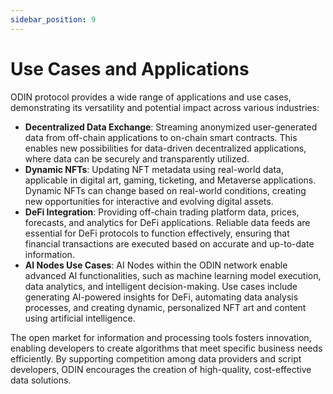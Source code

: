 ```yaml
---
sidebar_position: 9
---
```


# Use Cases and Applications

ODIN protocol provides a wide range of applications and use cases, demonstrating its versatility and potential impact across various industries:

- **Decentralized Data Exchange**: Streaming anonymized user-generated data from off-chain applications to on-chain smart contracts. This enables new possibilities for data-driven decentralized applications, where data can be securely and transparently utilized.
- **Dynamic NFTs**: Updating NFT metadata using real-world data, applicable in digital art, gaming, ticketing, and Metaverse applications. Dynamic NFTs can change based on real-world conditions, creating new opportunities for interactive and evolving digital assets.
- **DeFi Integration**: Providing off-chain trading platform data, prices, forecasts, and analytics for DeFi applications. Reliable data feeds are essential for DeFi protocols to function effectively, ensuring that financial transactions are executed based on accurate and up-to-date information.
- **AI Nodes Use Cases**: AI Nodes within the ODIN network enable advanced AI functionalities, such as machine learning model execution, data analytics, and intelligent decision-making. Use cases include generating AI-powered insights for DeFi, automating data analysis processes, and creating dynamic, personalized NFT art and content using artificial intelligence.

The open market for information and processing tools fosters innovation, enabling developers to create algorithms that meet specific business needs efficiently. By supporting competition among data providers and script developers, ODIN encourages the creation of high-quality, cost-effective data solutions.

